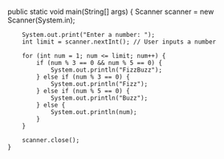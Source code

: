  public static void main(String[] args) {
      Scanner scanner = new Scanner(System.in);

        System.out.print("Enter a number: ");
        int limit = scanner.nextInt(); // User inputs a number

        for (int num = 1; num <= limit; num++) {
            if (num % 3 == 0 && num % 5 == 0) {
                System.out.println("FizzBuzz");
            } else if (num % 3 == 0) {
                System.out.println("Fizz");
            } else if (num % 5 == 0) {
                System.out.println("Buzz");
            } else {
                System.out.println(num);
            }
        }

        scanner.close();
    }

     
